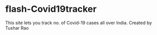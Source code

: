 # flash-Covid19tracker
This site lets you track no. of Covid-19 cases all over India.
Created by Tushar Rao
